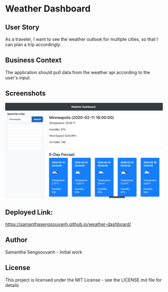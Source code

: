 # Weather Dashboard

## User Story

As a traveler, I want to see the weather outlook for multiple cities, so that I can plan a trip accordingly.

## Business Context

The application should pull data from the weather api according to the user's input.

## Screenshots

![UI SCREENSHOT](./assets/weather-dashboard.png)

## Deployed Link: 

https://samanthasengsouvanh.github.io/weather-dashboard/

## Author

Samantha Sengsouvanh - Initial work 

## License

This project is licensed under the MIT License - see the LICENSE.md file for details
